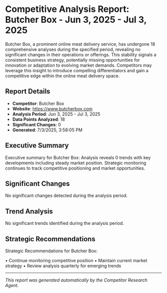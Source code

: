 # Competitive Analysis Report: Butcher Box - Jun 3, 2025 - Jul 3, 2025

Butcher Box, a prominent online meat delivery service, has undergone 18 comprehensive analyses during the specified period, revealing no significant changes in their operations or offerings. This stability signals a consistent business strategy, potentially missing opportunities for innovation or adaptation to evolving market demands. Competitors may leverage this insight to introduce compelling differentiators and gain a competitive edge within the online meat delivery space.

## Report Details

- **Competitor**: Butcher Box
- **Website**: https://www.butcherbox.com
- **Analysis Period**: Jun 3, 2025 - Jul 3, 2025
- **Data Points Analyzed**: 18
- **Significant Changes**: 0
- **Generated**: 7/3/2025, 3:58:05 PM

## Executive Summary

Executive summary for Butcher Box: Analysis reveals 0 trends with key developments including steady market position. Strategic monitoring continues to track competitive positioning and market opportunities.

## Significant Changes

No significant changes detected during the analysis period.

## Trend Analysis

No significant trends identified during the analysis period.

## Strategic Recommendations

Strategic Recommendations for Butcher Box:

• Continue monitoring competitive position
• Maintain current market strategy
• Review analysis quarterly for emerging trends

---

*This report was generated automatically by the Competitor Research Agent.*
